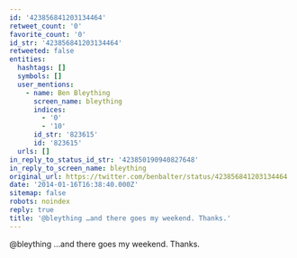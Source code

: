 ```yaml
---
id: '423856841203134464'
retweet_count: '0'
favorite_count: '0'
id_str: '423856841203134464'
retweeted: false
entities:
  hashtags: []
  symbols: []
  user_mentions:
    - name: Ben Bleything
      screen_name: bleything
      indices:
        - '0'
        - '10'
      id_str: '823615'
      id: '823615'
  urls: []
in_reply_to_status_id_str: '423850190940827648'
in_reply_to_screen_name: bleything
original_url: https://twitter.com/benbalter/status/423856841203134464
date: '2014-01-16T16:38:40.000Z'
sitemap: false
robots: noindex
reply: true
title: '@bleything …and there goes my weekend. Thanks.'
---
```


@bleything …and there goes my weekend. Thanks.